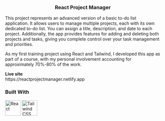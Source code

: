 <h3 align="center">React Project Manager</h3>

  <p>
    This project represents an advanced version of a basic to-do list application. It allows users to manage multiple projects, each with its own dedicated to-do list. You can assign a title, description, and date to each project. Additionally, the app provides features for adding and deleting both projects and tasks, giving you complete control over your task management and priorities.

As my first training project using React and Tailwind, I developed this app as part of a course, with my personal involvement accounting for approximately 70%-80% of the work.
  </p>
</div>

<div>
	<strong>Live site</strong> 
	<div>https://reactprojectmanager.netlify.app</div>
</div>

### Built With

<div >
	<img width="50" src="https://user-images.githubusercontent.com/25181517/183897015-94a058a6-b86e-4e42-a37f-bf92061753e5.png" alt="React" title="React"/>
	<img width="50" src="https://user-images.githubusercontent.com/25181517/202896760-337261ed-ee92-4979-84c4-d4b829c7355d.png" alt="Tailwind CSS" title="Tailwind CSS"/>
</div>
